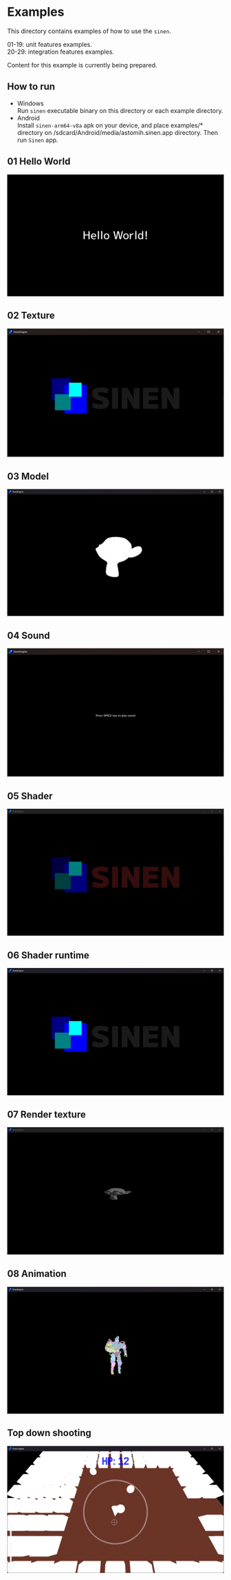 # Examples
This directory contains examples of how to use the `sinen`.
  
01-19: unit features examples.  
20-29: integration features examples.
  
Content for this example is currently being prepared.

## How to run
- Windows  
Run `sinen` executable binary on this directory or each example directory.
- Android  
Install `sinen-arm64-v8a` apk on your device, and place examples/* directory on /sdcard/Android/media/astomih.sinen.app directory. Then run `Sinen` app.

## 01 Hello World
![](screenshot/01.png)

## 02 Texture
![](screenshot/02.png)

## 03 Model
![](screenshot/03.png)

## 04 Sound
![](screenshot/04.png)

## 05 Shader
![](screenshot/05.png)

## 06 Shader runtime
![](screenshot/06.png)

## 07 Render texture
![](screenshot/07.png)

## 08 Animation
![](screenshot/08.png)

  
## Top down shooting
![](screenshot/top_down_stg.png)